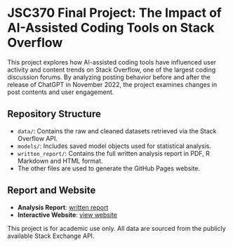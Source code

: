 # JSC370 Final Project: The Impact of AI-Assisted Coding Tools on Stack Overflow

This project explores how AI-assisted coding tools have influenced user activity and content trends on Stack Overflow, one of the largest coding discussion forums. By analyzing posting behavior before and after the release of ChatGPT in November 2022, the project examines changes in post contents and user engagement.

## Repository Structure

- `data/`: Contains the raw and cleaned datasets retrieved via the Stack Overflow API.
- `models/`: Includes saved model objects used for statistical analysis.
- `written_report/`: Contains the full written analysis report in PDF, R Markdown and HTML format.
- The other files are used to generate the GitHub Pages website.

## Report and Website

- **Analysis Report**: [written report](written_report/final_report.pdf)
- **Interactive Website**: [view website](https://Sophie-X31.github.io/JSC370-Final-Project/)

This project is for academic use only. All data are sourced from the publicly available Stack Exchange API.
